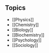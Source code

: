 ## Topics
* [[Physics]]
* [[Chemistry]]
* [[Biology]]
* [[Biochemistry]]
* [[Psychology]]
* [[Sociology]]